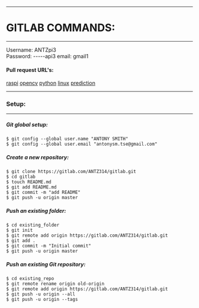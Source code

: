 ----------------
# GITLAB COMMANDS:
----------------

Username: 	ANTZpi3  
Password:	-----api3
email: gmail1


#### Pull request URL's:
[raspi](https://github.com/ANTZ314/raspi.git)
[opencv](https://github.com/ANTZ314/OpenCV.git)
[python](https://github.com/ANTZ314/python.git)
[linux](https://github.com/ANTZ314/linux.git)
[prediction](https://github.com/ANTZ314/prediction.git)

----------------------------
### Setup:  
----------------------------

##### Git global setup:

	$ git config --global user.name "ANTONY SMITH"
	$ git config --global user.email "antonysm.tse@gmail.com"

##### Create a new repository:

	$ git clone https://gitlab.com/ANTZ314/gitlab.git
	$ cd gitlab
	$ touch README.md
	$ git add README.md
	$ git commit -m "add README"
	$ git push -u origin master

##### Push an existing folder:

	$ cd existing_folder
	$ git init
	$ git remote add origin https://gitlab.com/ANTZ314/gitlab.git
	$ git add .
	$ git commit -m "Initial commit"
	$ git push -u origin master

##### Push an existing Git repository:

	$ cd existing_repo
	$ git remote rename origin old-origin
	$ git remote add origin https://gitlab.com/ANTZ314/gitlab.git
	$ git push -u origin --all
	$ git push -u origin --tags

